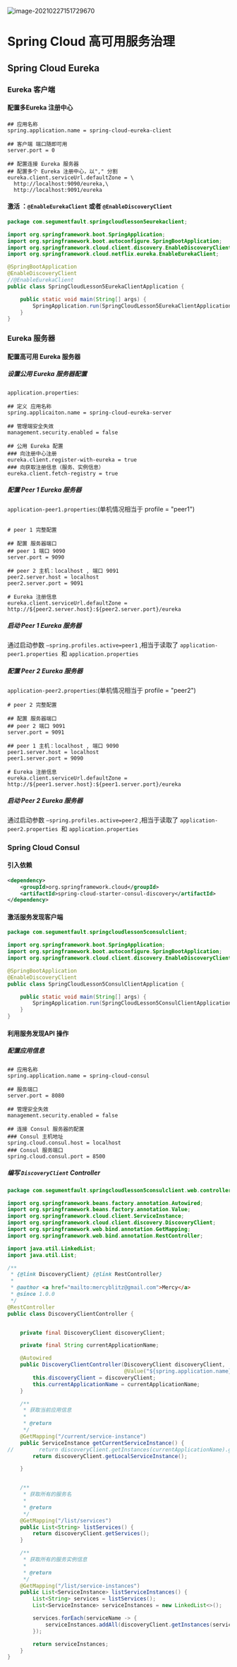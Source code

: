 ![image-20210227151729670](https://blog-pic-lib-1251602255.cos.ap-shanghai.myqcloud.com/img/image-20210227151729670.png)

# Spring Cloud 高可用服务治理



## Spring Cloud Eureka



### Eureka 客户端



#### 配置多Eureka 注册中心



```properties
## 应用名称
spring.application.name = spring-cloud-eureka-client

## 客户端 端口随即可用
server.port = 0

## 配置连接 Eureka 服务器
## 配置多个 Eureka 注册中心，以"," 分割
eureka.client.serviceUrl.defaultZone = \
  http://localhost:9090/eureka,\
  http://localhost:9091/eureka
```



#### 激活 ：`@EnableEurekaClient` 或者 `@EnableDiscoveryClient`

```java
package com.segumentfault.springcloudlesson5eurekaclient;

import org.springframework.boot.SpringApplication;
import org.springframework.boot.autoconfigure.SpringBootApplication;
import org.springframework.cloud.client.discovery.EnableDiscoveryClient;
import org.springframework.cloud.netflix.eureka.EnableEurekaClient;

@SpringBootApplication
@EnableDiscoveryClient
//@EnableEurekaClient
public class SpringCloudLesson5EurekaClientApplication {

	public static void main(String[] args) {
		SpringApplication.run(SpringCloudLesson5EurekaClientApplication.class, args);
	}
}
```





### Eureka 服务器



#### 配置高可用 Eureka 服务器



##### 设置公用 Eureka 服务器配置

`application.properties`:

```properties
## 定义 应用名称
spring.applicaiton.name = spring-cloud-eureka-server

## 管理端安全失效
management.security.enabled = false

## 公用 Eureka 配置
### 向注册中心注册
eureka.client.register-with-eureka = true
### 向获取注册信息（服务、实例信息）
eureka.client.fetch-registry = true
```



##### 配置 Peer 1 Eureka 服务器

`application-peer1.properties`:(单机情况相当于 profile = "peer1")

```properties

# peer 1 完整配置

## 配置 服务器端口
## peer 1 端口 9090
server.port = 9090

## peer 2 主机：localhost , 端口 9091
peer2.server.host = localhost
peer2.server.port = 9091

# Eureka 注册信息
eureka.client.serviceUrl.defaultZone = http://${peer2.server.host}:${peer2.server.port}/eureka
```



##### 启动 Peer 1 Eureka 服务器

通过启动参数 `—spring.profiles.active=peer1` ,相当于读取了 `application-peer1.properties `和 `application.properties`



##### 配置 Peer 2 Eureka 服务器

`application-peer2.properties`:(单机情况相当于 profile = "peer2")

```properties
# peer 2 完整配置

## 配置 服务器端口
## peer 2 端口 9091
server.port = 9091

## peer 1 主机：localhost , 端口 9090
peer1.server.host = localhost
peer1.server.port = 9090

# Eureka 注册信息
eureka.client.serviceUrl.defaultZone = http://${peer1.server.host}:${peer1.server.port}/eureka
```

##### 启动 Peer 2 Eureka 服务器

通过启动参数 `—spring.profiles.active=peer2` ,相当于读取了 `application-peer2.properties `和 `application.properties`



### Spring Cloud Consul



#### 引入依赖

```xml
<dependency>
	<groupId>org.springframework.cloud</groupId>
	<artifactId>spring-cloud-starter-consul-discovery</artifactId>
</dependency>
```



#### 激活服务发现客户端

```java
package com.segumentfault.springcloudlesson5consulclient;

import org.springframework.boot.SpringApplication;
import org.springframework.boot.autoconfigure.SpringBootApplication;
import org.springframework.cloud.client.discovery.EnableDiscoveryClient;

@SpringBootApplication
@EnableDiscoveryClient
public class SpringCloudLesson5ConsulClientApplication {

	public static void main(String[] args) {
		SpringApplication.run(SpringCloudLesson5ConsulClientApplication.class, args);
	}
}
```



#### 利用服务发现API 操作

##### 配置应用信息

```properties
## 应用名称
spring.application.name = spring-cloud-consul

## 服务端口
server.port = 8080

## 管理安全失效
management.security.enabled = false

## 连接 Consul 服务器的配置
### Consul 主机地址
spring.cloud.consul.host = localhost
### Consul 服务端口
spring.cloud.consul.port = 8500
```



##### 编写 `DiscoveryClient` Controller

```java
package com.segumentfault.springcloudlesson5consulclient.web.controller;

import org.springframework.beans.factory.annotation.Autowired;
import org.springframework.beans.factory.annotation.Value;
import org.springframework.cloud.client.ServiceInstance;
import org.springframework.cloud.client.discovery.DiscoveryClient;
import org.springframework.web.bind.annotation.GetMapping;
import org.springframework.web.bind.annotation.RestController;

import java.util.LinkedList;
import java.util.List;

/**
 * {@link DiscoveryClient} {@link RestController}
 *
 * @author <a href="mailto:mercyblitz@gmail.com">Mercy</a>
 * @since 1.0.0
 */
@RestController
public class DiscoveryClientController {


    private final DiscoveryClient discoveryClient;

    private final String currentApplicationName;

    @Autowired
    public DiscoveryClientController(DiscoveryClient discoveryClient,
                                     @Value("${spring.application.name}") String currentApplicationName) {
        this.discoveryClient = discoveryClient;
        this.currentApplicationName = currentApplicationName;
    }

    /**
     * 获取当前应用信息
     *
     * @return
     */
    @GetMapping("/current/service-instance")
    public ServiceInstance getCurrentServiceInstance() {
//        return discoveryClient.getInstances(currentApplicationName).get(0);
        return discoveryClient.getLocalServiceInstance();

    }


    /**
     * 获取所有的服务名
     *
     * @return
     */
    @GetMapping("/list/services")
    public List<String> listServices() {
        return discoveryClient.getServices();
    }

    /**
     * 获取所有的服务实例信息
     *
     * @return
     */
    @GetMapping("/list/service-instances")
    public List<ServiceInstance> listServiceInstances() {
        List<String> services = listServices();
        List<ServiceInstance> serviceInstances = new LinkedList<>();

        services.forEach(serviceName -> {
            serviceInstances.addAll(discoveryClient.getInstances(serviceName));
        });

        return serviceInstances;
    }
}
```